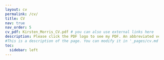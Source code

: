 ```yaml
---
layout: cv
permalink: /cv/
title: CV
nav: true
nav_order: 5
cv_pdf: Kirsten_Morris_CV.pdf # you can also use external links here
description: Please click the PDF logo to see my PDF. An abbreviated version of my CV can be found below. 
#This is a description of the page. You can modify it in '_pages/cv.md'. You can also change or remove the top pdf download button.
toc:
  sidebar: left
---
```

